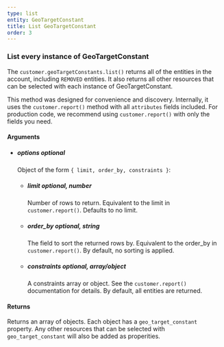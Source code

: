 ```yaml
---
type: list
entity: GeoTargetConstant 
title: List GeoTargetConstant 
order: 3
---
```


### List every instance of GeoTargetConstant 


The `customer.geoTargetConstants.list()` returns all of the entities in the account, including `REMOVED` entities. It also returns all other resources that can be selected with each instance of GeoTargetConstant.

This method was designed for convenience and discovery. Internally, it uses the `customer.report()` method with all `attributes` fields included. For production code, we recommend using `customer.report()` with only the fields you need.


#### Arguments

- ##### options *optional*
    Object of the form `{ limit, order_by, constraints }`:
    - ##### limit *optional, number*
        Number of rows to return. Equivalent to the limit in `customer.report()`. Defaults to no limit.
    - ##### order_by *optional, string*
        The field to sort the returned rows by. Equivalent to the order_by in `customer.report()`. By default, no sorting is applied.
    - ##### constraints *optional, array/object*
        A constraints array or object. See the `customer.report()` documentation for details. By default, all entities are returned.


#### Returns

Returns an array of objects.
Each object has a `geo_target_constant` property. Any other resources that can be selected with `geo_target_constant` will also be added as properities.
